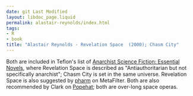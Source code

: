 ```yaml
---
date: git Last Modified
layout: libdoc_page.liquid
permalink: alastair-reynolds/index.html
tags:
- R
- book
title: "Alastair Reynolds - Revelation Space  (2000); Chasm City"
---
```


Both are included in Teflon's list of <a href="https://seesharppress.wordpress.com/2013/10/24/anarchist-science-fiction-favorite-novels/"> Anarchist Science Fiction: Essential Novels</a>, where Revelation Space is described as  "Antiauthoritarian but not specifically anarchist"; Chasm City  is set in the same universe. Revelation Space is also suggested by <a href="http://ask.metafilter.com/256904/No-More-Culture-Books-left-what-other-SF-is-like-Iain-Banks"> pharm</a> on MetaFilter. Both are also recommended by Clark on <a href="https://popehat.com/2013/12/21/clarks-favorite-books-part-1-science-fiction/"> Popehat</a>; both are over-long space operas.